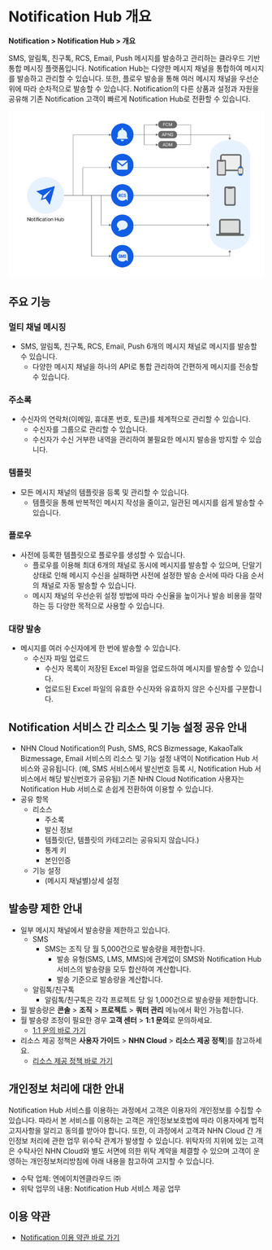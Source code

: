 <style>
.page__rnb .lst_rnb_item .rnb_item:first-of-type a {
    display: inline !important;
}
</style>
<h1>Notification Hub 개요</h1>

**Notification > Notification Hub > 개요**

SMS, 알림톡, 친구톡, RCS, Email, Push 메시지를 발송하고 관리하는 클라우드 기반 통합 메시징 플랫폼입니다. Notification Hub는 다양한 메시지 채널을 통합하여 메시지를 발송하고 관리할 수 있습니다. 또한, 플로우 발송을 통해 여러 메시지 채널을 우선순위에 따라 순차적으로 발송할 수 있습니다. Notification의 다른 상품과 설정과 자원을 공유해 기존 Notification 고객이 빠르게 Notification Hub로 전환할 수 있습니다.

![전체 구조](../img/overview_800.png)

## 주요 기능

### 멀티 채널 메시징

* SMS, 알림톡, 친구톡, RCS, Email, Push 6개의 메시지 채널로 메시지를 발송할 수 있습니다.
    * 다양한 메시지 채널을 하나의 API로 통합 관리하여 간편하게 메시지를 전송할 수 있습니다.

### 주소록

* 수신자의 연락처(이메일, 휴대폰 번호, 토큰)를 체계적으로 관리할 수 있습니다.
    * 수신자를 그룹으로 관리할 수 있습니다.
    * 수신자가 수신 거부한 내역을 관리하여 불필요한 메시지 발송을 방지할 수 있습니다.

### 템플릿

* 모든 메시지 채널의 템플릿을 등록 및 관리할 수 있습니다.
    * 템플릿을 통해 반복적인 메시지 작성을 줄이고, 일관된 메시지를 쉽게 발송할 수 있습니다.

### 플로우

* 사전에 등록한 템플릿으로 플로우를 생성할 수 있습니다.
    * 플로우를 이용해 최대 6개의 채널로 동시에 메시지를 발송할 수 있으며, 단말기 상태로 인해 메시지 수신을 실패하면 사전에 설정한 발송 순서에 따라 다음 순서의 채널로 자동 발송할 수 있습니다.
    * 메시지 채널의 우선순위 설정 방법에 따라 수신율을 높이거나 발송 비용을 절약하는 등 다양한 목적으로 사용할 수 있습니다.

### 대량 발송

* 메시지를 여러 수신자에게 한 번에 발송할 수 있습니다.
    * 수신자 파일 업로드
        * 수신자 목록이 저장된 Excel 파일을 업로드하여 메시지를 발송할 수 있습니다.
        * 업로드된 Excel 파일의 유효한 수신자와 유효하지 않은 수신자를 구분합니다.

## Notification 서비스 간 리소스 및 기능 설정 공유 안내

* NHN Cloud Notification의 Push, SMS, RCS Bizmessage, KakaoTalk Bizmessage, Email 서비스의 리소스 및 기능 설정 내역이 Notification Hub 서비스와 공유됩니다. (예, SMS 서비스에서 발신번호 등록 시, Notification Hub 서비스에서 해당 발신번호가 공유됨)
  기존 NHN Cloud Notification 사용자는 Notification Hub 서비스로 손쉽게 전환하여 이용할 수 있습니다.
* 공유 항목
    * 리소스
        * 주소록
        * 발신 정보
        * 템플릿(단, 템플릿의 카테고리는 공유되지 않습니다.)
        * 통계 키
        * 본인인증
    * 기능 설정
        * (메시지 채널별)상세 설정

## 발송량 제한 안내

* 일부 메시지 채널에서 발송량을 제한하고 있습니다.
    * SMS
        * SMS는 조직 당 월 5,000건으로 발송량을 제한합니다.
            * 발송 유형(SMS, LMS, MMS)에 관계없이 SMS와 Notification Hub 서비스의 발송량을 모두 합산하여 계산합니다.
            * 발송 기준으로 발송량을 계산합니다.
    * 알림톡/친구톡
        * 알림톡/친구톡은 각각 프로젝트 당 일 1,000건으로 발송량을 제한합니다.
* 월 발송량은 **콘솔** > **조직** > **프로젝트** > **쿼터 관리** 메뉴에서 확인 가능합니다.
* 월 발송량 조정이 필요한 경우 **고객 센터** > **1:1 문의**로 문의하세요.
    * [1:1 문의 바로 가기](https://www.nhncloud.com/kr/support/inquiry)
* 리소스 제공 정책은 **사용자 가이드** > **NHN Cloud** > **리소스 제공 정책**]를 참고하세요.
    * [리소스 제공 정책 바로 가기](https://docs.nhncloud.com/ko/nhncloud/ko/resource-policy/)

## 개인정보 처리에 대한 안내

Notification Hub 서비스를 이용하는 과정에서 고객은 이용자의 개인정보를 수집할 수 있습니다. 따라서 본 서비스를 이용하는 고객은 개인정보보호법에 따라 이용자에게 법적 고지사항을 알리고 동의를 받아야 합니다.
또한, 이 과정에서 고객과 NHN Cloud 간 개인정보 처리에 관한 업무 위수탁 관계가 발생할 수 있습니다. 위탁자의 지위에 있는 고객은 수탁사인 NHN Cloud와 별도 서면에 의한 위탁 계약을 체결할 수 있으며 고객이 운영하는 개인정보처리방침에 아래 내용을 참고하여 고지할 수 있습니다.

* 수탁 업체: 엔에이치엔클라우드 ㈜
* 위탁 업무의 내용: Notification Hub 서비스 제공 업무

## 이용 약관

* [Notification 이용 약관 바로 가기](https://kr1-0lodw5frr5-real.api.nhncloudservice.com/popup/terms)
